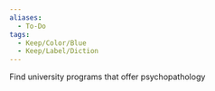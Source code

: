 ```yaml
---
aliases:
  - To-Do
tags:
  - Keep/Color/Blue
  - Keep/Label/Diction
---
```


Find university programs that offer psychopathology 